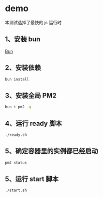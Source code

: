 # demo

本测试选择了最快的 js 运行时

## 1、安装 bun

[Bun](https://bun.sh/)

## 2、安装依赖

```sh
bun install
```

## 3、安装全局 PM2

```sh
bun i pm2 -g
```

## 4、运行 ready 脚本

```sh
./ready.sh
```

## 5、确定容器里的实例都已经启动

```sh
pm2 status
```

## 5、运行 start 脚本

```sh
./start.sh
```
